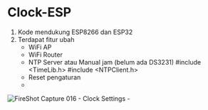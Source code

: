 # Clock-ESP
1. Kode mendukung ESP8266 dan ESP32
2. Terdapat fitur ubah
   - WiFi AP
   - WiFi Router
   - NTP Server atau Manual jam (belum ada DS3231) #include <TimeLib.h> #include <NTPClient.h>
   - Reset pengaturan
   - 
![FireShot Capture 016 - Clock Settings - ](https://github.com/user-attachments/assets/d026d8fc-d4f0-42cb-a697-1278ff5379b6)
